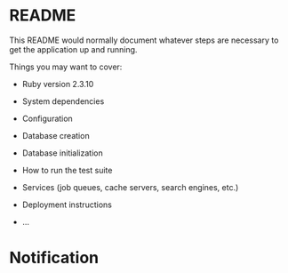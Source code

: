# README

This README would normally document whatever steps are necessary to get the
application up and running.

Things you may want to cover:

* Ruby version
2.3.10
* System dependencies

* Configuration

* Database creation

* Database initialization

* How to run the test suite

* Services (job queues, cache servers, search engines, etc.)

* Deployment instructions

* ...
# Notification

